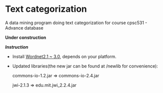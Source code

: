 Text categorization
==================

A data mining program doing text categorization for course cpsc531 - Advance database

**Under construction**

***Instruction***

* Install [Wordnet2.1 ~ 3.0](http://wordnet.princeton.edu/wordnet/download/current-version/), depends on your platform.

* Updated libraries(the new jar can be found at /newlib for convenience): 

  commons-io-1.2.jar => commons-io-2.4.jar
    
  jwi-2.1.3 => edu.mit.jwi_2.2.4.jar

